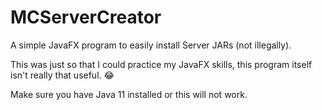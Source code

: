 # **MCServerCreator**

A simple JavaFX program to easily install Server JARs (not illegally).

This was just so that I could practice my JavaFX skills, this program itself isn't really that useful. 😂

Make sure you have Java 11 installed or this will not work.